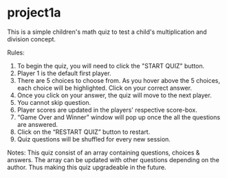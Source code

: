 # project1a
This is a simple children's math quiz to test a child's multiplication and division concept.

Rules:
1. To begin the quiz, you will need to click the "START QUIZ" button.
2. Player 1 is the default first player.
3. There are 5 choices to choose from. As you hover above the 5 choices, each choice will be highlighted. Click on your correct answer.
4. Once you click on your answer, the quiz will move to the next player.
5. You cannot skip question.
6. Player scores are updated in the players' respective score-box.
7. “Game Over and Winner” window will pop up once the all the questions are answered.
8. Click on the “RESTART QUIZ” button to restart.
9. Quiz questions will be shuffled for every new session.

Notes:
This quiz consist of an array containing questions, choices & answers. The array can be updated with other questions depending on the author.
Thus making this quiz upgradeable in the future.
